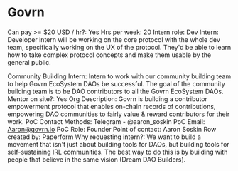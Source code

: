 # Govrn

Can pay >= $20 USD / hr?: Yes
Hrs per week: 20
Intern role: Dev Intern:  Developer intern will be working on the core protocol with the whole dev team, specifically working on the UX of the protocol.  They'd be able to learn how to take complex protocol concepts and make them usable by the general public.

Community Building Intern: Intern to work with our community building team to help Govrn EcoSystem DAOs be successful.  The goal of the community building team is to be DAO contributors to all the Govrn EcoSystem DAOs.
Mentor on site?: Yes
Org Description: Govrn is building a contributor empowerment protocol that enables on-chain records of contributions, empowering DAO communities to fairly value & reward contributors for their work.
PoC Contact Methods: Telegram - @aaron_soskin
PoC Email: Aaron@govrn.io
PoC Role: Founder
Point of contact: Aaron Soskin
Row created by: Paperform
Why requesting intern?: We want to build a movement that isn't just about building tools for DAOs, but building tools for self-sustaining IRL communities.  The best way to do this is by building with people that believe in the same vision (Dream DAO Builders).